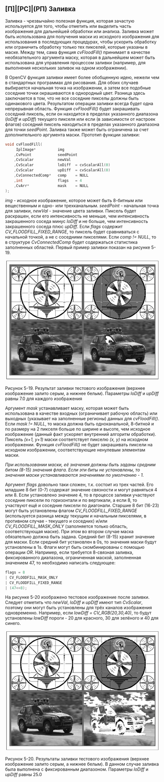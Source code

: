 ## [П]|[РС]|(РП) Заливка

Заливка - чрезвычайно полезная функция, которая зачастую используется для того, чтобы отметить или выделить часть изображения для дальнейшей обработки или анализа. Заливка может быть использована для получения маски из исходного изображения для использования в последующих процедурах, чтобы ускорить обработку или ограничить обработку только тех пикселей, которые указаны в маске. Между тем, сама функция *cvFloodFill()* принимает в качестве необязательного аргумента маску, которая в дальнейшем может быть использована для управления процессом заливки (например, для выполнения нескольких заливок на одном изображении).

В OpenCV функция заливки имеет более обобщенную идею, нежели чем в стандартных программах для рисования. Для обоих случаев выбирается начальная точка на изображении, а затем все подобные соседние точки окрашиваются в однородный цвет. Разница здесь заключается в том, что не все соседние пикселы должны быть одинакового цвета. Результатом операции заливки всегда будет одна непрерывная область. Функция *cvFloodFill()* будет закрашивать соседний пиксель, если он находится в пределах указанного диапазона (*loDiff* и *upDiff*) текущего пикселя или если (в зависимости от настроек флагов) соседний пиксель находиться в пределах указанного диапазона для точки *seedPoint*. Заливка также может быть ограничена за счет дополнительного аргумента маски. Прототип функции заливки:

```cpp
void cvFloodFill(
     IplImage*          img
    ,CvPoint            seedPoint
    ,CvScalar           newVal
    ,CvScalar           loDiff  = cvScalarAll(0)
    ,CvScalar           upDiff  = cvScalarAll(0)
    ,CvConnectedComp*   comp    = NULL
    ,int                flags   = 4
    ,CvArr*             mask    = NULL
);
```

*img* - исходное изображение, которое может быть 8-битным или вещественным и одно- или трехканальным. *seedPoint* - начальная точка для заливки, *newVal* - значение цвета заливки. Пиксель будет раскрашен, если его интенсивность не меньше, чем интенсивность закрашенного соседа минус *loDiff* и не больше, чем интенсивность закрашенного соседа плюс *upDiff*. Если *flags* содержит *CV_FLOODFILL_FIXED_RANGE*, то пиксель будет сравниваться с начальной точкой, а не с соседними пикселями. Если *comp != NULL*, то в структуре *CvConnectedComp* будет содержаться статистика заполненных областей. Первый пример заливки показан на рисунке 5-19.

![Рисунок 5-19 не найден](Images/Pic_5_19.jpg)

Рисунок 5-19. Результат заливки тестового изображения (верхнее изображение залито серым, а нижнее белым). Параметры *loDiff* и *upDiff* равны 7.0 для каждого изображения

Аргумент *mask* устанавливает маску, которая может быть использована в качестве входных (ограничивает рабочую область) или выходных (указывает на заполненные регионы) данных для *cvFloodFill()*. Если *mask != NULL*, то маска должна быть одноканальной, 8-битной и по размеру на 2 пикселя больше по ширине и высоте, чем исходное изображение (данный факт ускоряет внутренний алгоритм обработки). Пиксель *(x+1, y+1)* маски соответствует пикселю *(x, y)* на исходном изображении. Функция *cvFloodFill()* не будет закрашивать пиксели на исходном изображении, соответствующие ненулевым элементам маски. 

*При использовании маски, её значения должны быть заданы средним битом (8-15) значения флага. Если эти биты не установлены, то значения маски устанавливаются значениями по умолчанию - 1.*

Аргумент *flags* довольно таки сложен, т.к. состоит из трех частей. Его младшие 8 бит (0-7) содержат значение связности и могут равняться 4 или 8. Если установлено значение 4, то в процессе заливки участвуют соседние пиксели по горизонтали и по вертикали, а если 8, то участвуют ещё и соседние пиксели по диагонали. Старшие 8 бит (16-23) могут быть установлены флагом *CV_FLOODFILL_FIXED_RANGE* (используется разница между текущим и начальным пикселями, в противном случае - текущего и соседних) и/или *CV_FLOODFILL_MASK_ONLY* (заполняется только область, соответствующая маске). При этом во втором случае маска обязательно должна быть задана. Средний бит (8-15) хранит значение для маски. Если средний бит установлен в 0s, то значения маски будут установлены в 1s. Флаги могут быть скомбинированы с помощью операции *OR*. Например, если требуется 8-связная заливка, фиксированного диапазона, ограниченная маской, заполненная значением 47, то необходимо написать следующее:

```cpp
flags = 8
| CV_FLOODFILL_MASK_ONLY
| CV_FLOODFILL_FIXED_RANGE
| (47<<8);
```

На рисунке 5-20 изображено тестовое изображение после заливки. Следует отметить что *newVal*, *loDiff* и *upDiff* имеют тип *CvScalar*, поэтому они могут быть установлены для трёх каналов изображения одновременно. Например, если *lowDiff = CV_RGB(20,30,40)*, то будут установлены *lowDiff* пороги - 20 для красного, 30 для зелёного и 40 для синего. 

![Рисунок 5-20 не найден](Images/Pic_5_20.jpg)

Рисунок 5-20. Результаты заливки тестового изображения (верхнее изображение залито серым, а нижнее белым). В данном случае заливка была выполнена с фиксированным диапазоном. Параметры *loDiff* и *upDiff* равны 25.0


